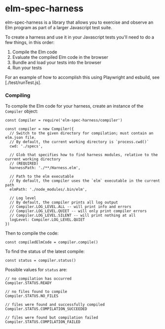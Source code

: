 # elm-spec-harness

elm-spec-harness is a library that allows you to exercise and observe an Elm program as part
of a larger Javascript test suite.

To create a harness and use it in your Javascript tests you'll need to do a few things, in
this order:

1. Compile the Elm code
2. Evaluate the compiled Elm code in the browser
3. Bundle and load your tests into the browser
4. Run your tests

For an example of how to accomplish this using Playwright and esbuild, see [./test/runTest.js].

### Compiling

To compile the Elm code for your harness, create an instance of the `Compiler` object:

```
const Compiler = require('elm-spec-harness/compiler')

const compiler = new Compiler({
  // Switch to the given directory for compilation; must contain an elm.json file.
  // By default, the current working directory is `process.cwd()`
  cwd: './specs',

  // Glob that specifies how to find harness modules, relative to the current working directory
  // (REQUIRED)
  harnessPath: './**/Harness.elm',

  // Path to the elm executable
  // By default, the compiler uses the `elm` executable in the current path
  elmPath: './node_modules/.bin/elm',

  // Log level
  // By default, the compiler prints all log output
  // Compiler.LOG_LEVEL.ALL -- will print info and errors
  // Compiler.LOG_LEVEL.QUIET -- will only print compiler errors
  // Compiler.LOG_LEVEL.SILENT -- will print nothing at all
  logLevel: Compiler.LOG_LEVEL.QUIET
})
```

Then to compile the code:

```
const compiledElmCode = compiler.compile()
```

To find the status of the latest compile:

```
const status = compiler.status()
```

Possible values for `status` are:

```
// no compilation has occurred
Compiler.STATUS.READY

// no files found to compile
Compiler.STATUS.NO_FILES

// files were found and successfully compiled
Compiler.STATUS.COMPILATION_SUCCEEDED

// files were found but compilation failed
Compiler.STATUS.COMPILATION_FAILED
```